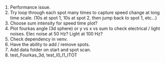 1. Performance issue.
2. Try loop through each spot many times to capture speed change at long time
scale. (10s at spot 1, 10s at spot 2, then jump back to spot 1, etc...)
3. Choose sum intensity for speed time plot?
4. Plot fourkas angle (3d sphere) or y vs x vs sum to check electrical / light
noises. Elec noise at 50 Hz? Light at 100 Hz?
5. Check dependency in venv.
6. Have the ability to add / remove spots.
7. Add data folder on start and spot scan.
8. test_Fourkas_3d, test_I0_I1_ITOT

